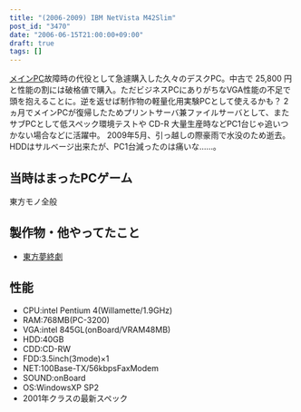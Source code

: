 ```yaml
---
title: "(2006-2009) IBM NetVista M42Slim"
post_id: "3470"
date: "2006-06-15T21:00:00+09:00"
draft: true
tags: []
---
```



[メインPC](/dynabook-sslx190)故障時の代役として急遽購入した久々のデスクPC。中古で 25,800 円と性能の割には破格値で購入。ただビジネスPCにありがちなVGA性能の不足で頭を抱えることに。逆を返せば制作物の軽量化用実験PCとして使えるかも？ 2 ヵ月でメインPCが復帰したためプリントサーバ兼ファイルサーバとして、またサブPCとして低スペック環境テストや CD-R 大量生産時などPC1台じゃ追いつかない場合などに活躍中。 2009年5月、引っ越しの際豪雨で水没のため逝去。HDDはサルベージ出来たが、PC1台減ったのは痛いな……。
## 当時はまったPCゲーム
東方モノ全般
## 製作物・他やってたこと


  * [東方夢終劇](https://danmaq.com/!/thC/)
## 性能

  * CPU:intel Pentium 4(Willamette/1.9GHz)
  * RAM:768MB(PC-3200)
  * VGA:intel 845GL(onBoard/VRAM48MB)
  * HDD:40GB
  * CDD:CD-RW
  * FDD:3.5inch(3mode)×1
  * NET:100Base-TX/56kbpsFaxModem
  * SOUND:onBoard
  * OS:WindowsXP SP2
  * 2001年クラスの最新スペック
